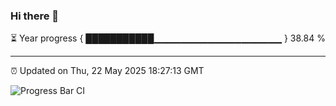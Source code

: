 ### Hi there 👋

⏳ Year progress { ███████████▁▁▁▁▁▁▁▁▁▁▁▁▁▁▁▁▁▁▁ } 38.84 %

---

⏰ Updated on Thu, 22 May 2025 18:27:13 GMT

![Progress Bar CI](https://github.com/liununu/liununu/workflows/Progress%20Bar%20CI/badge.svg)
